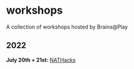 # workshops
A collection of workshops hosted by Brains@Play

## 2022
**July 20th + 21st:** [NATHacks](./nathacks_2022/README.md)

